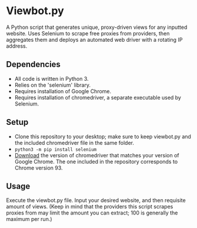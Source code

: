 Viewbot.py
=========

A Python script that generates unique, proxy-driven views for any inputted website. Uses Selenium to scrape free proxies from providers, then aggregates them and deploys an automated web driver with a rotating IP address.

Dependencies
------------

- All code is written in Python 3.
- Relies on the 'selenium' library.
- Requires installation of Google Chrome.
- Requires installation of chromedriver, a separate executable used by Selenium.

Setup
-----
- Clone this repository to your desktop; make sure to keep viewbot.py and the included chromedriver file in the same folder.
- `python3 -m pip install selenium`
- [Download](https://chromedriver.chromium.org/downloads "https://chromedriver.chromium.org/downloads") the version of chromedriver that matches your version of Google Chrome. The one included in the repository corresponds to Chrome version 93.

Usage
-----
Execute the viewbot.py file. Input your desired website, and then requisite amount of views. (Keep in mind that the providers this script scrapes proxies from may limit the amount you can extract; 100 is generally the maximum per run.)
